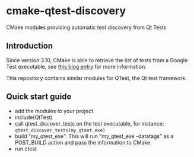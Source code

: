 # cmake-qtest-discovery
CMake modules providing automatic test discovery from Qt Tests

## Introduction

Since version 3.10, CMake is able to retrieve the list of tests from a Google Test executable, see [this blog entry](https://blog.kitware.com/dynamic-google-test-discovery-in-cmake-3-10/) for more information.

This repository contains similar modules for QTest, the Qt test framework.

## Quick start guide

* add the modules to your project
* include(QtTest)
* call qtest_discover_tests on the test executable, for instance: ```qtest_discover_tests(my_qtest_exe)```
* build "my_qtest_exe". This will run "my_qtest_exe -datatags" as a POST_BUILD action and pass the information to CMake
* run ctest
